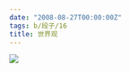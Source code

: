 ```yaml
---
date: "2008-08-27T00:00:00Z"
tags: b/段子/16
title: 世界观
---
```


![](https://blog.du1ab.org/2008/08/taiwan-world.jpg)
